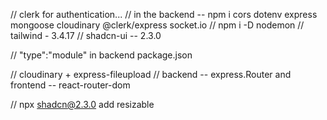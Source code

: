 // clerk for authentication...
// in the backend -- npm i cors dotenv express mongoose cloudinary @clerk/express socket.io
// npm i -D nodemon
// tailwind - 3.4.17
// shadcn-ui -- 2.3.0

// "type":"module" in backend package.json

// cloudinary + express-fileupload
// backend -- express.Router and frontend -- react-router-dom

// npx shadcn@2.3.0 add resizable
